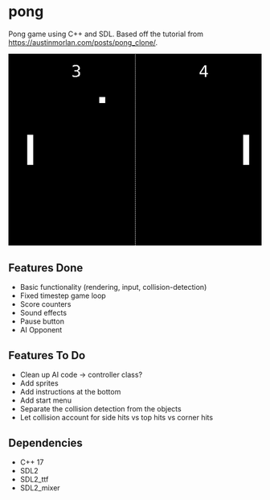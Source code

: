 # pong

Pong game using C++ and SDL. Based off the tutorial from https://austinmorlan.com/posts/pong_clone/.

![Gameplay Demo](demo.png)

## Features Done

- Basic functionality (rendering, input, collision-detection)
- Fixed timestep game loop
- Score counters
- Sound effects
- Pause button
- AI Opponent

## Features To Do

- Clean up AI code -> controller class?
- Add sprites
- Add instructions at the bottom
- Add start menu
- Separate the collision detection from the objects
- Let collision account for side hits vs top hits vs corner hits

## Dependencies

- C++ 17  
- SDL2  
- SDL2_ttf 
- SDL2_mixer